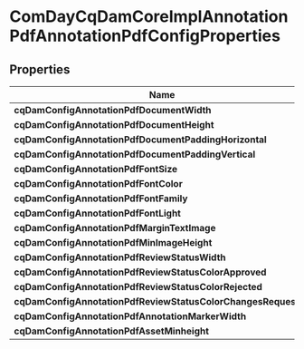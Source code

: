 

# ComDayCqDamCoreImplAnnotationPdfAnnotationPdfConfigProperties

## Properties

Name | Type | Description | Notes
------------ | ------------- | ------------- | -------------
**cqDamConfigAnnotationPdfDocumentWidth** | [**ConfigNodePropertyInteger**](ConfigNodePropertyInteger.md) |  |  [optional]
**cqDamConfigAnnotationPdfDocumentHeight** | [**ConfigNodePropertyInteger**](ConfigNodePropertyInteger.md) |  |  [optional]
**cqDamConfigAnnotationPdfDocumentPaddingHorizontal** | [**ConfigNodePropertyInteger**](ConfigNodePropertyInteger.md) |  |  [optional]
**cqDamConfigAnnotationPdfDocumentPaddingVertical** | [**ConfigNodePropertyInteger**](ConfigNodePropertyInteger.md) |  |  [optional]
**cqDamConfigAnnotationPdfFontSize** | [**ConfigNodePropertyInteger**](ConfigNodePropertyInteger.md) |  |  [optional]
**cqDamConfigAnnotationPdfFontColor** | [**ConfigNodePropertyString**](ConfigNodePropertyString.md) |  |  [optional]
**cqDamConfigAnnotationPdfFontFamily** | [**ConfigNodePropertyString**](ConfigNodePropertyString.md) |  |  [optional]
**cqDamConfigAnnotationPdfFontLight** | [**ConfigNodePropertyString**](ConfigNodePropertyString.md) |  |  [optional]
**cqDamConfigAnnotationPdfMarginTextImage** | [**ConfigNodePropertyInteger**](ConfigNodePropertyInteger.md) |  |  [optional]
**cqDamConfigAnnotationPdfMinImageHeight** | [**ConfigNodePropertyInteger**](ConfigNodePropertyInteger.md) |  |  [optional]
**cqDamConfigAnnotationPdfReviewStatusWidth** | [**ConfigNodePropertyInteger**](ConfigNodePropertyInteger.md) |  |  [optional]
**cqDamConfigAnnotationPdfReviewStatusColorApproved** | [**ConfigNodePropertyString**](ConfigNodePropertyString.md) |  |  [optional]
**cqDamConfigAnnotationPdfReviewStatusColorRejected** | [**ConfigNodePropertyString**](ConfigNodePropertyString.md) |  |  [optional]
**cqDamConfigAnnotationPdfReviewStatusColorChangesRequested** | [**ConfigNodePropertyString**](ConfigNodePropertyString.md) |  |  [optional]
**cqDamConfigAnnotationPdfAnnotationMarkerWidth** | [**ConfigNodePropertyInteger**](ConfigNodePropertyInteger.md) |  |  [optional]
**cqDamConfigAnnotationPdfAssetMinheight** | [**ConfigNodePropertyInteger**](ConfigNodePropertyInteger.md) |  |  [optional]



